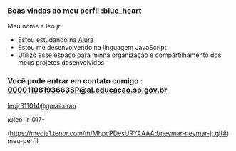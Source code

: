 ### Boas vindas ao meu perfil :blue_heart

Meu nome é leo jr

- Estou estudando na [Alura](https://www.alura.com.br)
- Estou me desenvolvendo na linguagem JavaScript
- Utilizo esse espaço para minha organização e compartilhamento dos meus projetos desenvolvidos

### Você pode entrar em contato comigo :  00001108193663SP@al.educacao.sp.gov.br

leojr311014@gmail.com

@leo-jr-017-

(https://media1.tenor.com/m/MhpcPDesURYAAAAd/neymar-neymar-jr.gif#) meu-perfil
